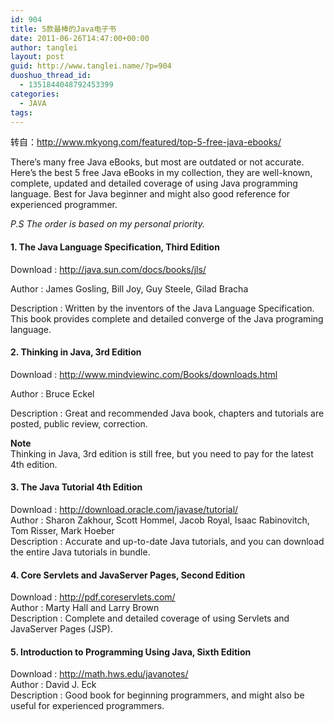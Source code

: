 ```yaml
---
id: 904
title: 5款最棒的Java电子书
date: 2011-06-26T14:47:00+00:00
author: tanglei
layout: post
guid: http://www.tanglei.name/?p=904
duoshuo_thread_id:
  - 1351844048792453399
categories:
  - JAVA
tags:
---
```

转自：<http://www.mkyong.com/featured/top-5-free-java-ebooks/>

There’s many free Java eBooks, but most are outdated or not accurate. Here’s the best 5 free Java eBooks in my collection, they are well-known, complete, updated and detailed coverage of using Java programming language. Best for Java beginner and might also good reference for experienced programmer.

_P.S The order is based on my personal priority._

#### 1. The Java Language Specification, Third Edition

Download : <a href="http://java.sun.com/docs/books/jls/" target="_blank">http://java.sun.com/docs/books/jls/</a>
  
Author : James Gosling, Bill Joy, Guy Steele, Gilad Bracha
  
Description : Written by the inventors of the Java Language Specification. This book provides complete and detailed converge of the Java programing language.

#### 2. Thinking in Java, 3rd Edition

Download : <a href="http://www.mindviewinc.com/Books/downloads.html" target="_blank">http://www.mindviewinc.com/Books/downloads.html</a>
  
Author : Bruce Eckel
  
Description : Great and recommended Java book, chapters and tutorials are posted, public review, correction.

<div>
  <strong>Note</strong><br /> Thinking in Java, 3rd edition is still free, but you need to pay for the latest 4th edition.
</div>

<div>
  <h4>
    3. The Java Tutorial 4th Edition
  </h4>
</div>

<div>
  Download : <a href="http://download.oracle.com/javase/tutorial/" target="_blank">http://download.oracle.com/javase/tutorial/</a><br /> Author : Sharon Zakhour, Scott Hommel, Jacob Royal, Isaac Rabinovitch, Tom Risser, Mark Hoeber<br /> Description : Accurate and up-to-date Java tutorials, and you can download the entire Java tutorials in bundle.
</div>

<div>
  <h4>
    4. Core Servlets and JavaServer Pages, Second Edition
  </h4>
</div>

<div>
  Download : <a href="http://pdf.coreservlets.com/" target="_blank">http://pdf.coreservlets.com/</a><br /> Author : Marty Hall and Larry Brown<br /> Description : Complete and detailed coverage of using Servlets and JavaServer Pages (JSP).
</div>

<div>
  <h4>
    5. Introduction to Programming Using Java, Sixth Edition
  </h4>
  
  <p>
    Download : <a href="http://math.hws.edu/javanotes/" target="_blank">http://math.hws.edu/javanotes/</a><br /> Author : David J. Eck<br /> Description : Good book for beginning programmers, and might also be useful for experienced programmers.
  </p>
</div>

